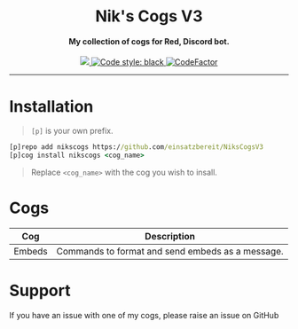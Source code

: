 <h1 align="center">
  Nik's Cogs V3
  <br>
</h1>

<h4 align="center">My collection of cogs for Red, Discord bot.</h4>

<p align="center">
  <a href="https://github.com/Cog-Creators/Red-DiscordBot">
    <img src="https://img.shields.io/badge/Discord-Red%20Bot-red.svg">
  </a>
  <a href="https://github.com/psf/black">
    <img src="https://img.shields.io/badge/code%20style-black-000000.svg" alt="Code style: black">
  </a>
  <a href="https://www.codefactor.io/repository/github/einsatzbe/nikscogsv3">
    <img src="https://www.codefactor.io/repository/github/einsatzbereit/nikscogsv3/badge" alt="CodeFactor">
  </a>
</p>

---

# Installation

>`[p]` is your own prefix.

```cmd
[p]repo add nikscogs https://github.com/einsatzbereit/NiksCogsV3
[p]cog install nikscogs <cog_name>
```

>Replace `<cog_name>` with the cog you wish to insall.

# Cogs

| Cog    | Description                                      |
| ------ | ------------------------------------------------ |
| Embeds | Commands to format and send embeds as a message. |

# Support

If you have an issue with one of my cogs, please raise an issue on GitHub
